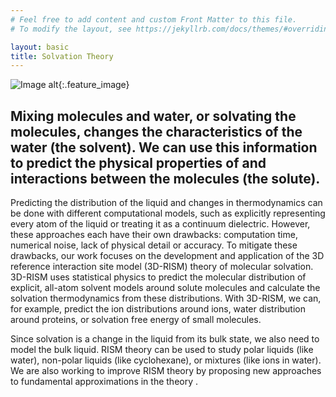 ```yaml
---
# Feel free to add content and custom Front Matter to this file.
# To modify the layout, see https://jekyllrb.com/docs/themes/#overriding-theme-defaults

layout: basic
title: Solvation Theory
---
```


![Image alt]({{site.url}}/research/theory.png "solvation theory"){:.feature_image}
## Mixing molecules and water, or solvating the molecules, changes the characteristics of the water (the solvent). We can use this information to predict the physical properties of and interactions between the molecules (the solute).
<!--end excerpt-->
Predicting the distribution of the liquid and changes in thermodynamics can be done with different computational models, such as explicitly representing every atom of the liquid or treating it as a continuum dielectric. However, these approaches each have their own drawbacks: computation time, numerical noise, lack of physical detail or accuracy. To mitigate these drawbacks, our work focuses on the development and application of the 3D reference interaction site model (3D-RISM) theory of molecular solvation. 3D-RISM uses statistical physics to predict the molecular distribution of explicit, all-atom solvent models around solute molecules and calculate the solvation thermodynamics from these distributions. With 3D-RISM, we can, for example, predict the ion distributions around ions, water distribution around proteins, or solvation free energy of small molecules.

Since solvation is a change in the liquid from its bulk state, we also need to model the bulk liquid. RISM theory can be used to study polar liquids (like water), non-polar liquids (like cyclohexane), or mixtures (like ions in water). We are also working to improve RISM theory by proposing new approaches to fundamental approximations in the theory .

